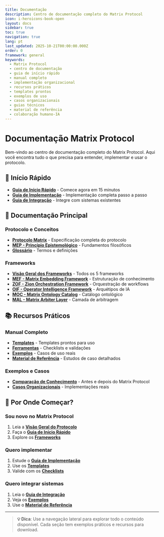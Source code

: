```yaml
---
title: Documentação
description: Centro de documentação completo do Matrix Protocol
icon: i-heroicons-book-open
layout: docs
sidebar: true
toc: true
navigation: true
lang: pt
last_updated: 2025-10-21T00:00:00.000Z
order: 0
framework: general
keywords:
  - Matrix Protocol
  - centro de documentação
  - guia de início rápido
  - manual completo
  - implementação organizacional
  - recursos práticos
  - templates prontos
  - exemplos de uso
  - casos organizacionais
  - guias técnicos
  - material de referência
  - colaboração humano-IA
---
```

# Documentação Matrix Protocol

Bem-vindo ao centro de documentação completo do Matrix Protocol. Aqui você encontra tudo o que precisa para entender, implementar e usar o protocolo.

## 🚀 Início Rápido

- **[Guia de Início Rápido](quickstart)** - Comece agora em 15 minutos
- **[Guia de Implementação](./implementation)** - Implementação completa passo a passo
- **[Guia de Integração](./integration)** - Integre com sistemas existentes

## 📖 Documentação Principal

### Protocolo e Conceitos
- **[Protocolo Matrix](protocol)** - Especificação completa do protocolo
- **[MEP - Princípio Epistemológico](mep)** - Fundamentos filosóficos
- **[Glossário](./glossary)** - Termos e definições

### Frameworks
- **[Visão Geral dos Frameworks](frameworks)** - Todos os 5 frameworks
- **[MEF - Matrix Embedding Framework](./frameworks/mef)** - Estruturação de conhecimento
- **[ZOF - Zion Orchestration Framework](./frameworks/zof)** - Orquestração de workflows
- **[OIF - Operator Intelligence Framework](./frameworks/oif)** - Arquétipos de IA
- **[MOC - Matrix Ontology Catalog](./frameworks/moc)** - Catálogo ontológico
- **[MAL - Matrix Arbiter Layer](./frameworks/mal)** - Camada de arbitragem

## 📚 Recursos Práticos

### Manual Completo
- **[Templates](manual/templates)** - Templates prontos para uso
- **[Ferramentas](manual/tools)** - Checklists e validações
- **[Exemplos](manual/examples)** - Casos de uso reais
- **[Material de Referência](manual/reference)** - Estudos de caso detalhados

### Exemplos e Casos
- **[Comparação de Conhecimento](examples)** - Antes e depois do Matrix Protocol
- **[Casos Organizacionais](examples)** - Implementações reais

## 🎯 Por Onde Começar?

### Sou novo no Matrix Protocol
1. Leia a **[Visão Geral do Protocolo](protocol)**
2. Faça o **[Guia de Início Rápido](quickstart)**
3. Explore os **[Frameworks](frameworks)**

### Quero implementar
1. Estude o **[Guia de Implementação](./implementation)**
2. Use os **[Templates](manual/templates)**
3. Valide com os **[Checklists](manual/tools)**

### Quero integrar sistemas
1. Leia o **[Guia de Integração](./integration)**
2. Veja os **[Exemplos](examples)**
3. Use o **[Material de Referência](manual/reference)**

---

> **💡 Dica**: Use a navegação lateral para explorar todo o conteúdo disponível. Cada seção tem exemplos práticos e recursos para download.